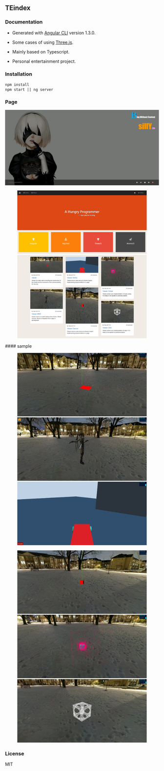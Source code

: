 ## TEindex

### Documentation

- Generated with [Angular CLI](https://github.com/angular/angular-cli) version 1.3.0.

- Some cases of using [Three.js](https://github.com/mrdoob/three.js).

- Mainly based on Typescript.

- Personal entertainment project.

### Installation

    npm install
    npm start || ng server

### Page
![index](md/main.png)
<figure class="half">
    <img src="md/blog.png">
    <img src="md/sample.png">
</figure>
#### sample
<figure class="third">
    <img src="md/sample-viewer.png">
    <img src="md/sample-viewer-mmd.png">
    <img src="md/sample-viewer-ammo.png">
</figure>
<figure class="third">
    <img src="md/sample-viewer-cannon.png">
    <img src="md/sample-viewer-octree.png">
    <img src="md/sample-viewer-csg.png">
</figure>

### License
MIT
